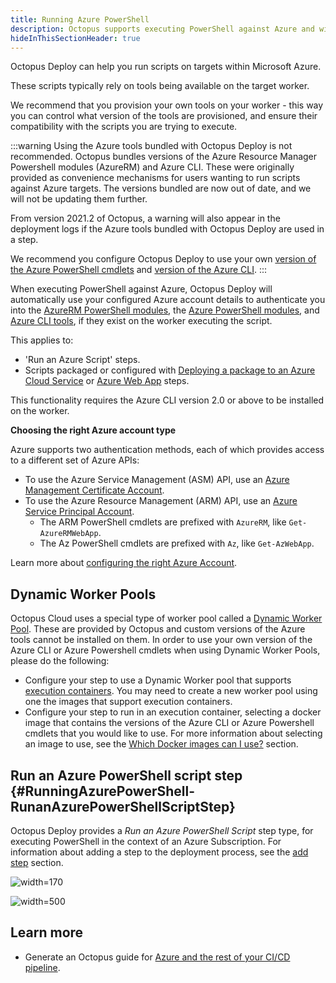```yaml
---
title: Running Azure PowerShell
description: Octopus supports executing PowerShell against Azure and will automatically import the Azure PowerShell modules.
hideInThisSectionHeader: true
---
```


Octopus Deploy can help you run scripts on targets within Microsoft Azure.

These scripts typically rely on tools being available on the target worker.

We recommend that you provision your own tools on your worker - this way you can control what version of the tools are provisioned, and ensure their compatibility with the scripts you are trying to execute.

:::warning
Using the Azure tools bundled with Octopus Deploy is not recommended. Octopus bundles versions of the Azure Resource Manager Powershell modules (AzureRM) and Azure CLI. These were originally provided as convenience mechanisms for users wanting to run scripts against Azure targets. The versions bundled are now out of date, and we will not be updating them further.

From version 2021.2 of Octopus, a warning will also appear in the deployment logs if the Azure tools bundled with Octopus Deploy are used in a step.

We recommend you configure Octopus Deploy to use your own [version of the Azure PowerShell cmdlets](configuring-the-version-of-the-azure-powershell-modules.md) and [version of the Azure CLI](configuring-the-version-of-the-azure-cli.md).
:::

When executing PowerShell against Azure, Octopus Deploy will automatically use your configured Azure account details to authenticate you into the [AzureRM PowerShell modules](https://docs.microsoft.com/powershell/azure/azurerm/overview), the [Azure PowerShell modules](https://docs.microsoft.com/powershell/azure/overview), and [Azure CLI tools](https://docs.microsoft.com/cli/azure/), if they exist on the worker executing the script.

This applies to:

- 'Run an Azure Script' steps.
- Scripts packaged or configured with [Deploying a package to an Azure Cloud Service](/docs/deployments/azure/cloud-services/index.md) or [Azure Web App](/docs/deployments/azure/deploying-a-package-to-an-azure-web-app/index.md) steps.

This functionality requires the Azure CLI version 2.0 or above to be installed on the worker.

**Choosing the right Azure account type**

Azure supports two authentication methods, each of which provides access to a different set of Azure APIs:

- To use the Azure Service Management (ASM) API, use an [Azure Management Certificate Account](/docs/infrastructure/deployment-targets/azure/index.md#azure-management-certificate).
- To use the Azure Resource Management (ARM) API, use an [Azure Service Principal Account](/docs/infrastructure/deployment-targets/azure/index.md#azure-service-principal).
  - The ARM PowerShell cmdlets are prefixed with `AzureRM`, like `Get-AzureRMWebApp`.
  - The Az PowerShell cmdlets are prefixed with `Az`, like `Get-AzWebApp`.

Learn more about [configuring the right Azure Account](/docs/infrastructure/deployment-targets/azure/index.md).

## Dynamic Worker Pools

Octopus Cloud uses a special type of worker pool called a [Dynamic Worker Pool](/docs/infrastructure/workers/dynamic-worker-pools.md). These are provided by Octopus and custom versions of the Azure tools cannot be installed on them. In order to use your own version of the Azure CLI or Azure Powershell cmdlets when using Dynamic Worker Pools, please do the following:

- Configure your step to use a Dynamic Worker pool that supports [execution containers](/docs/projects/steps/execution-containers-for-workers/index.md). You may need to create a new worker pool using one the images that support execution containers.
- Configure your step to run in an execution container, selecting a docker image that contains the versions of the Azure CLI or Azure Powershell cmdlets that you would like to use. For more information about selecting an image to use, see the [Which Docker images can I use?](/docs/projects/steps/execution-containers-for-workers/index.md#which-image) section.

## Run an Azure PowerShell script step {#RunningAzurePowerShell-RunanAzurePowerShellScriptStep}

Octopus Deploy provides a *Run an Azure PowerShell Script* step type, for executing PowerShell in the context of an Azure Subscription. For information about adding a step to the deployment process, see the [add step](/docs/projects/steps/index.md) section.

![](5865912.png "width=170")

![](azure-new-powershell-script-step.png "width=500")

## Learn more

- Generate an Octopus guide for [Azure and the rest of your CI/CD pipeline](https://octopus.com/docs/guides?destination=Azure%20websites).

